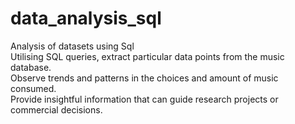 # data_analysis_sql
Analysis of datasets using Sql
<br>
Utilising SQL queries, extract particular data points from the music database.
<br>
Observe trends and patterns in the choices and amount of music consumed.
<br>
Provide insightful information that can guide research projects or commercial decisions.
